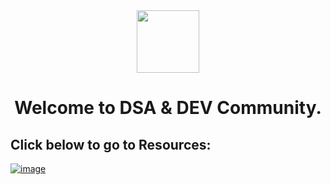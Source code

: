 <center>
<img src="https://user-images.githubusercontent.com/96862518/197410419-c2b628b8-d4bb-4818-aa80-11051e2ecf03.jpg" height = 100 width = 100 align=center> 
</center>

<h1 align = center>Welcome to DSA & DEV Community.</h1>

<h2>Click below to go to Resources:</h2>

[![image](https://user-images.githubusercontent.com/96862518/197414460-58e9fd37-bc7f-4206-b8d9-f27c443e1df4.png)](https://dsa-n-dev.github.io/Resources-Library/Library/)
